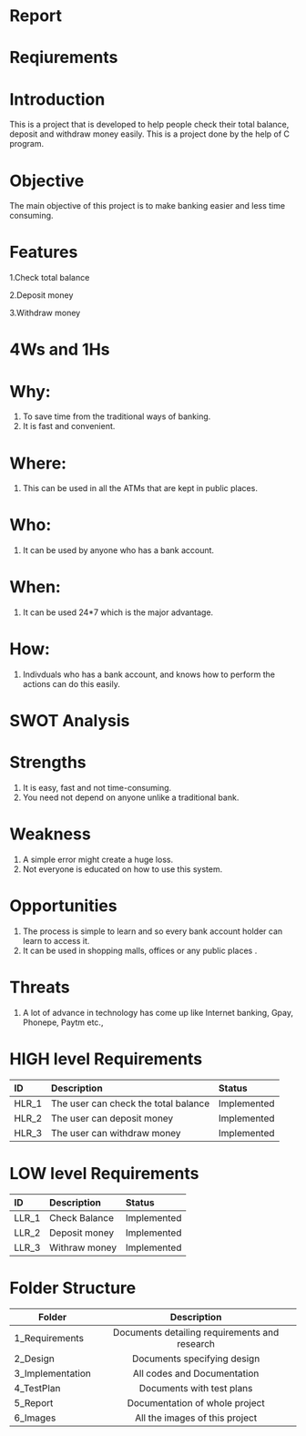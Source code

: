 # Report

# Reqiurements

# Introduction

This is a project that is developed to help people check their total balance, deposit and withdraw money easily. This is a project done by the help of C program.

# Objective

The main objective of this project is to make banking easier and less time consuming. 

# Features
1.Check total balance

2.Deposit money

3.Withdraw money

# 4Ws and 1Hs

# Why:

1. To save time from the traditional ways of banking.
2. It is fast and convenient.

# Where:

1. This can be used in all the ATMs that are kept in public places.


# Who:

1. It can be used by anyone who has a bank account.

# When:

1. It can be used 24*7 which is the major advantage.

# How:

1. Indivduals who has a bank account, and knows how to perform the actions can do this easily.

# SWOT Analysis

# Strengths

1. It is easy, fast and not time-consuming.
2. You need not depend on anyone unlike a traditional bank.

# Weakness

1. A simple error might create a huge loss.
2. Not everyone is educated on how to use this system.

# Opportunities

1. The process is simple to learn and so every bank account holder can learn to access it.
2. It can be used in shopping malls, offices or any public places .

# Threats

1. A lot of advance in technology has come up like Internet banking, Gpay, Phonepe, Paytm etc., 

# HIGH level Requirements
|ID|Description|Status|
|:-|:----------|:-----|
|HLR_1|The user can check the total balance |Implemented|
|HLR_2|The user can deposit money|Implemented|
|HLR_3|The user can withdraw money|Implemented|

# LOW level Requirements

|ID|Description|Status|
|:-|:----------|:-----|
|LLR_1|Check Balance|Implemented|
|LLR_2|Deposit money|Implemented|
|LLR_3|Withraw money|Implemented|


# Folder Structure
| Folder   |      Description     |  
|----------|:-------------:|
| 1_Requirements |  Documents detailing requirements and research |
| 2_Design |    Documents specifying design  | 
| 3_Implementation |   All codes and Documentation  |
| 4_TestPlan |  Documents with test plans |
| 5_Report |    Documentation of whole project  | 
| 6_Images |    All the images of this project  |

